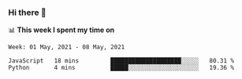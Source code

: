 ### Hi there 👋

📊 __This week I spent my time on__
<!--START_SECTION:waka-->
```text
Week: 01 May, 2021 - 08 May, 2021

JavaScript   18 mins         ████████████████████░░░░░   80.31 % 
Python       4 mins          █████░░░░░░░░░░░░░░░░░░░░   19.36 % 
```
<!--END_SECTION:waka-->
<!--
**SREEHARI-M-S/SREEHARI-M-S** is a ✨ _special_ ✨ repository because its `README.md` (this file) appears on your GitHub profile.

Here are some ideas to get you started:

- 🔭 I’m currently working on ...
- 🌱 I’m currently learning ...
- 👯 I’m looking to collaborate on ...
- 🤔 I’m looking for help with ...
- 💬 Ask me about ...
- 📫 How to reach me: ...
- 😄 Pronouns: ...
- ⚡ Fun fact: ...
-->
